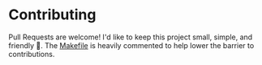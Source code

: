 # Contributing

Pull Requests are welcome! I'd like to keep this project small, simple, and friendly 🥳. The [Makefile](./Makefile) is heavily commented to help lower the barrier to contributions.
